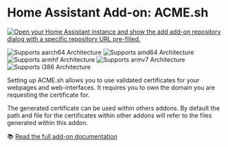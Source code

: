 # Home Assistant Add-on: ACME.sh

<a href="https://my.home-assistant.io/redirect/supervisor_add_addon_repository/?repository_url=https%3A%2F%2Fgithub.com%2FDestarianon%2Fha.addon_acme_sh" target="_blank"><img src="https://my.home-assistant.io/badges/supervisor_add_addon_repository.svg" alt="Open your Home Assistant instance and show the add add-on repository dialog with a specific repository URL pre-filled." /></a>

![Supports aarch64 Architecture][aarch64-shield] ![Supports amd64 Architecture][amd64-shield] ![Supports armhf Architecture][armhf-shield] ![Supports armv7 Architecture][armv7-shield] ![Supports i386 Architecture][i386-shield]

Setting up ACME.sh allows you to use validated certificates for your webpages and web-interfaces.
It requires you to own the domain you are requesting the certificate for.

The generated certificate can be used within others addons. By default the path and file for the certificates within other addons will refer to the files generated within this addon.

📚 [Read the full add-on documentation](https://github.com/destarianon/ha.addon.acme_sh/blob/master/acme_sh/DOCS.md)

[acme.sh]: https://github.com/acmesh-official/acme.sh/

[aarch64-shield]: https://img.shields.io/badge/aarch64-yes-green.svg
[amd64-shield]: https://img.shields.io/badge/amd64-yes-green.svg
[armhf-shield]: https://img.shields.io/badge/armhf-yes-green.svg
[armv7-shield]: https://img.shields.io/badge/armv7-yes-green.svg
[i386-shield]: https://img.shields.io/badge/i386-yes-green.svg
